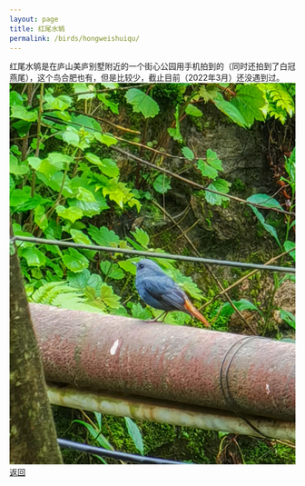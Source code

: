 ```yaml
---
layout: page
title: 红尾水鸲
permalink: /birds/hongweishuiqu/
---
```

红尾水鸲是在庐山美庐别墅附近的一个街心公园用手机拍到的（同时还拍到了白冠燕尾），这个鸟合肥也有，但是比较少，截止目前（2022年3月）还没遇到过。
![](../picture/红尾水鸲/IMG_20210427_104102.jpg)
[返回](../../)
